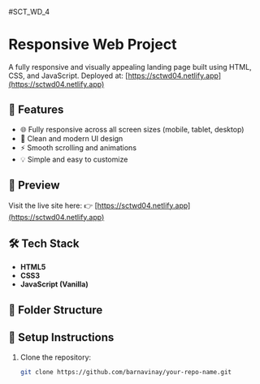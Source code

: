 #SCT_WD_4
# Responsive Web Project

A fully responsive and visually appealing landing page built using HTML, CSS, and JavaScript. Deployed at: [https://sctwd04.netlify.app](https://sctwd04.netlify.app)

## 🚀 Features

- 🌐 Fully responsive across all screen sizes (mobile, tablet, desktop)
- 🎨 Clean and modern UI design
- ⚡ Smooth scrolling and animations
- 💡 Simple and easy to customize

## 📸 Preview

Visit the live site here: 👉 [https://sctwd04.netlify.app](https://sctwd04.netlify.app)

## 🛠️ Tech Stack

- **HTML5**
- **CSS3**
- **JavaScript (Vanilla)**

## 📁 Folder Structure


## 🔧 Setup Instructions

1. Clone the repository:

   ```bash
   git clone https://github.com/barnavinay/your-repo-name.git
